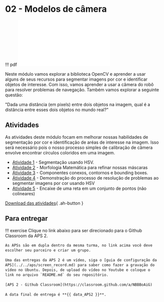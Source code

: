 # 02 - Modelos de câmera

!!! pdf
    ![](slides.pdf)

Neste módulo vamos explorar a biblioteca OpenCV e aprender a usar alguns de seus recursos para segmentar imagens por cor e identificar objetos de interesse. Com isso, vamos aprender a usar a câmera do robô para resolver problemas de navegação. Também vamos explorar a seguinte questão:

"Dada uma distância (em pixels) entre dois objetos na imagem, qual é a distância entre esses dois objetos no mundo real?"

## Atividades

As atividades deste módulo focam em melhorar nossas habilidades de segmentação por cor e identificação de aréas de interesse na imagem. Isso será necessário pois o nosso processo simples de calibração de câmera envolve encontrar círculos coloridos em uma imagem. 

- [Atividade 1](atividade1.ipynb) - Segmentação usando HSV.
- [Atividade 2](atividade2.ipynb) - Morfologia Matemática para refinar nossas máscaras
- [Atividade 3](atividade3.ipynb) - Componentes conexos, contornos e bounding boxes.
- [Atividade 4](atividade4.ipynb) - Demonstração do processo de resolução de problemas ao segmentar imagens por cor usando HSV
- [Atividade 5](atividade5.ipynb) - Encaixe de uma reta em um conjunto de pontos (não colineares)

[Download das atividades](atividades-modulo02-aluno.zip){ .ah-button }

## Para entregar

!!! exercise
    Clique no link abaixo para ser direcionado para o Github Classroom da APS 2.

    As APSs são em dupla dentro da mesma turma, no link acima você deve escolher seu parceiro e criar um grupo.

    Uma das entregas da APS 2 é um vídeo, siga o [guia de configuração da APS](../../aps/screen_record.md) para saber como fazer a gravação do vídeo no Ubuntu. Depois, de upload do vídeo no Youtube e coloque o link no arquivo `README.md` do seu repositório.

    [APS 2 - Github Classroom](https://classroom.github.com/a/NBBBoAiG)

    A data final de entrega é **{{ data_APS2 }}**.
